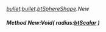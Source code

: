 _[bullet](../../modules/bullet/bullet-module.md):[bullet](../../modules/bullet/bullet-module.md).[btSphereShape](../../modules/bullet/bullet-btsphereshape.md).New_
##### Method New:Void( radius:[btScalar](../../modules/bullet/bullet-btscalar.md) )
